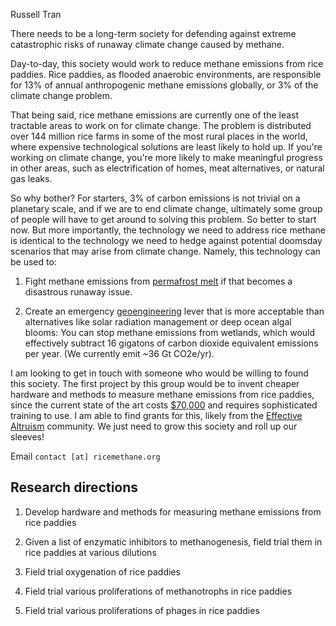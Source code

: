 Russell Tran

There needs to be a long-term society for defending against extreme catastrophic risks of runaway climate change caused by methane. 

Day-to-day, this society would work to reduce methane emissions from rice paddies. Rice paddies, as flooded anaerobic environments, are responsible for 13% of annual anthropogenic methane emissions globally, or 3% of the climate change problem.

That being said, rice methane emissions are currently one of the least tractable areas to work on for climate change. The problem is distributed over 144 million rice farms in some of the most rural places in the world, where expensive technological solutions are least likely to hold up. If you're working on climate change, you're more likely to make meaningful progress in other areas, such as electrification of homes, meat alternatives, or natural gas leaks. 

So why bother? For starters, 3% of carbon emissions is not trivial on a planetary scale, and if we are to end climate change, ultimately some group of people will have to get around to solving this problem. So better to start now. But more importantly, the technology we need to address rice methane is identical to the technology we need to hedge against potential doomsday scenarios that may arise from climate change. Namely, this technology can be used to: 

1) Fight methane emissions from [permafrost melt](https://en.wikipedia.org/wiki/Tipping_points_in_the_climate_system#Permafrost_and_methane_hydrates) if that becomes a disastrous runaway issue.

2) Create an emergency [geoengineering](https://en.wikipedia.org/wiki/Climate_engineering) lever that is more acceptable than alternatives like solar radiation management or deep ocean algal blooms: You can stop methane emissions from wetlands, which would effectively subtract 16 gigatons of carbon dioxide equivalent emissions per year. (We currently emit ~36 Gt CO2e/yr).

I am looking to get in touch with someone who would be willing to found this society. The first project by this group would be to invent cheaper hardware and methods to measure methane emissions from rice paddies, since the current state of the art costs [$70,000](https://www.licor.com/env/products/eddy_covariance/LI-7700) and requires sophisticated training to use. I am able to find grants for this, likely from the [Effective Altruism](https://www.effectivealtruism.org/) community. We just need to grow this society and roll up our sleeves!


Email `contact [at] ricemethane.org`

## Research directions
1) Develop hardware and methods for measuring methane emissions from rice paddies

2) Given a list of enzymatic inhibitors to methanogenesis, field trial them in rice paddies at various dilutions

3) Field trial oxygenation of rice paddies 

4) Field trial various proliferations of methanotrophs in rice paddies

5) Field trial various proliferations of phages in rice paddies
